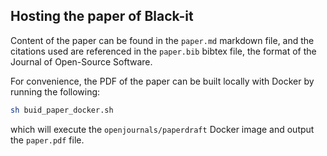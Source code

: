## Hosting the paper of Black-it

Content of the paper can be found in the ``paper.md`` markdown file, and the citations used
are referenced in the ``paper.bib`` bibtex file, the format of the Journal of Open-Source Software.

For convenience, the PDF of the paper can be built locally with Docker by running the following:

```bash
sh buid_paper_docker.sh
```

which will execute the ``openjournals/paperdraft`` Docker image and output the ``paper.pdf`` file.

